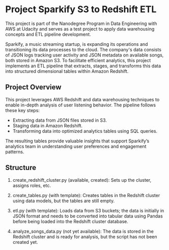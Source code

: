 # Project Sparkify S3 to Redshift ETL

This project is part of the Nanodegree Program in Data Engineering with AWS at Udacity and serves as a test project to apply data warehousing concepts and ETL pipeline development.

Sparkify, a music streaming startup, is expanding its operations and transitioning its data processes to the cloud. The company's data consists of JSON logs tracking user activity and JSON metadata on available songs, both stored in Amazon S3. To facilitate efficient analytics, this project implements an ETL pipeline that extracts, stages, and transforms this data into structured dimensional tables within Amazon Redshift.


## Project Overview

This project leverages AWS Redshift and data warehousing techniques to enable in-depth analysis of user listening behavior. The pipeline follows these key steps:

* Extracting data from JSON files stored in S3.
* Staging data in Amazon Redshift.
* Transforming data into optimized analytics tables using SQL queries.

The resulting tables provide valuable insights that support Sparkify’s analytics team in understanding user preferences and engagement patterns.

## Structure

1. create_redshift_cluster.py (available, created): Sets up the cluster, assigns roles, etc.

2. create_tables.py (with template): Creates tables in the Redshift cluster using data models, but the tables are still empty.

3. etl.py (with template): Loads data from S3 buckets; the data is initially in JSON format and needs to be converted into tabular data using Pandas before being loaded into the Redshift cluster database.

4. analyze_songs_data.py (not yet available): The data is stored in the Redshift cluster and is ready for analysis, but the script has not been created yet.

